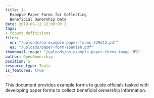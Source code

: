 ```yaml
---
title: |-
  Example Paper Forms for Collecting
  Beneficial Ownership Data
date: 2019-06-12 12:00:00 Z
tags:
- robust definitions
files:
  en: "/uploads/oo-example-paper-forms-329df2.pdf"
  es: "/uploads/paper-form-spanish.pdf"
thumbnail-image: "/uploads/oo-example-paper-forms-image.JPG"
author: OpenOwnership
position: 5
resource_type: Tools
is_featured: true
---
```


This document provides example forms to guide officials tasked with developing paper forms to collect beneficial ownership information.

